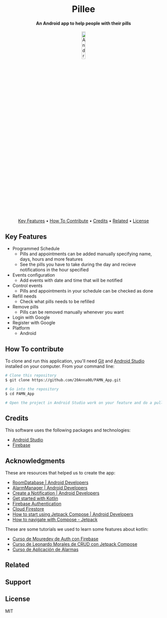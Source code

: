 
<h1 align="center">
  Pillee
  <br>
</h1>

<h4 align="center">An Android app to help people with their pills</h4>

<p align="center">


  <a href="https://developer.android.com/studio?hl=es&gclid=Cj0KCQiAmaibBhCAARIsAKUlaKR9fSb3QQY99dgLSUWhhx0_mESQe5-lVD2uOPZeWnZojD5_nuDeLaQaAuSsEALw_wcB&gclsrc=aw.ds">
    <img style="width:15%;" src="https://1.bp.blogspot.com/-LgTa-xDiknI/X4EflN56boI/AAAAAAAAPuk/24YyKnqiGkwRS9-_9suPKkfsAwO4wHYEgCLcBGAsYHQ/s0/image9.png"
         alt=Android">
       

<p align="center">
  <a href="#key-features">Key Features</a> •
  <a href="#how-to-contribute">How To Contribute</a> •
  <a href="#credits">Credits</a> •
  <a href="#related">Related</a> •
  <a href="#license">License</a>
</p>


## Key Features 

* Programmed Schedule 
  - Pills and appointments can be added manually specifying name, days, hours and more features
  - See the pills you have to take during the day and recieve notifications in the hour specified
* Events configuration
  - Add events with date and time that will be notified
* Control events
  - Pills and appointments in your schedule can be checked as done
* Refill needs
  - Check what pills needs to be refilled
* Remove pills
  - Pills can be removed manually whenever you want
* Login with Google
* Register with Google
* Platform
  - Android 

## How To contribute

To clone and run this application, you'll need [Git](https://git-scm.com) and [Android Studio](https://developer.android.com/studio?hl=es&gclid=Cj0KCQiAmaibBhCAARIsAKUlaKR9fSb3QQY99dgLSUWhhx0_mESQe5-lVD2uOPZeWnZojD5_nuDeLaQaAuSsEALw_wcB&gclsrc=aw.ds) installed on your computer. From your command line:

```bash
# Clone this repository
$ git clone https://github.com/20Anna00/PAMN_App.git

# Go into the repository
$ cd PAMN_App

# Open the project in Android Studio work on your feature and do a pull request

```


## Credits

This software uses the following packages and technologies:

- [Android Studio](https://developer.android.com/)
- [Firebase](https://firebase.google.com/)


## Acknowledgments

These are resources that helped us to create the app:
                    
* [RoomDatabase | Android Developers](https://developer.android.com/reference/android/arch/persistence/room/RoomDatabase?hl=en)
* [AlarmManager | Android Developers](https://developer.android.com/reference/android/app/AlarmManager)
* [Create a Notification | Android Developers](https://developer.android.com/develop/ui/views/notifications/build-notification)
* [Get started with Kotlin](https://kotlinlang.org/docs/getting-started.html)
* [Firebase Authentication](https://firebase.google.com/docs/auth)
* [Cloud Firestore](https://firebase.google.com/docs/firestore)
* [How to start using Jetpack Compose | Android Developers](https://developer.android.com/jetpack/compose/documentation?hl=es-419)
* [How to navigate with Compose - Jetpack](https://developer.android.com/jetpack/compose/navigation?hl=es-419)         
         
These are some tutorials we used to learn some features about kotlin:
* [Curso de Mouredev de Auth con Firebase](https://www.youtube.com/watch?v=dpURgJ4HkMk&ab_channel=MoureDevbyBraisMoure)
* [Curso de Leonardo Morales de CRUD con Jetpack Compose](https://www.youtube.com/watch?v=A4-FghLyYuo&list=PLlJHK1KOdR6G5dt4z-9gngae9VmCcqgoG&ab_channel=LeonardoMorales-DesarrolloM%C3%B3vil)
* [Curso de Aplicación de Alarmas](https://www.youtube.com/watch?v=2ykRrMU1LPM&t=663s&ab_channel=Dr.ParagShukla)                    
                    
## Related


## Support


## License

MIT



